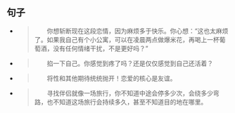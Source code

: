 ## 句子

- > 　　你想斩断现在这段恋情，因为⿇烦多于快乐。你⼼想：“这也太⿇烦了。如果我⾃⼰有个⼩公寓，可以在凌晨两点做爆⽶花，再喝上⼀杯葡萄酒，没有任何情绪⼲扰，不是更好吗？”
- > 　　掐⼀下⾃⼰。你感觉到疼了吗？还是仅仅感觉到⾃⼰还活着？
- > 　　将性和其他期待统统抛开！恋爱的核⼼是友谊。
- > 　　寻找伴侣就像⼀场旅⾏，你不知道中途会停多少次，会绕多少弯路，也不知道这场旅⾏会持续多久，甚⾄不知道⽬的地在哪⾥。